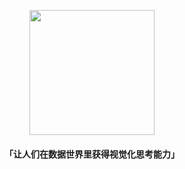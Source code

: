 <p align="center">
  <a href="https://antv.vision">
    <img width="200" src="https://gw.alipayobjects.com/mdn/rms_0d75e8/afts/img/A*T3edT7ChQTQAAAAAAAAAAAAAARQnAQ">
  </a>
</p>

<h4 align="center">「让人们在数据世界里获得视觉化思考能力」</h4>
